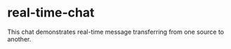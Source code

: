 # real-time-chat

This chat demonstrates real-time message transferring from one source to another.
